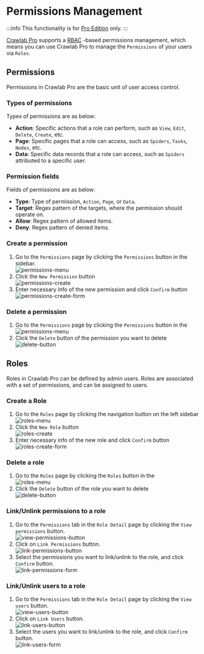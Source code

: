 # Permissions Management

:::info
This functionality is for [Pro Edition](https://www.crawlab.cn/en/prices) only.
:::

[Crawlab Pro](https://www.crawlab.cn/en/prices) supports a [RBAC](https://www.imperva.com/learn/data-security/role-based-access-control-rbac/)
-based permissions management, which means you can use Crawlab Pro to manage the `Permissions`
of your users via `Roles`.

## Permissions

Permissions in Crawlab Pro are the basic unit of user access control.

### Types of permissions

Types of permissions are as below:

- **Action**: Specific actions that a role can perform, such as `View`, `Edit`, `Delete`, `Create`, etc.
- **Page**: Specific pages that a role can access, such as `Spiders`, `Tasks`, `Nodes`, etc.
- **Data**: Specific data records that a role can access, such as `Spiders` attributed to a specific user.

### Permission fields

Fields of permissions are as below:

- **Type**: Type of permission, `Action`, `Page`, or `Data`.
- **Target**: Regex pattern of the targets, where the permission should operate on.
- **Allow**: Regex pattern of allowed items.
- **Deny**: Regex pattern of denied items.

### Create a permission

1. Go to the `Permissions` page by clicking the `Permissions` button in the
   sidebar. <br/>![permissions-menu](/img/guide/permissions-menu.png)
2. Click the `New Permission` button <br/>![permissions-create](/img/guide/permissions-create.png)
3. Enter necessary info of the new permission and click `Confirm`
   button <br/>![permissions-create-form](/img/guide/permissions-create-form.png)

### Delete a permission

1. Go to the `Permissions` page by clicking the `Permissions` button in
   the <br/>![permissions-menu](/img/guide/permissions-menu.png)
2. Click the `Delete` button of the permission you want to delete <br/>![delete-button](/img/guide/delete-button.png)

## Roles

Roles in Crawlab Pro can be defined by admin users. Roles are associated with a set of permissions, and can be assigned
to users.

### Create a Role

1. Go to the `Roles` page by clicking the navigation button on the left sidebar <br/>![roles-menu](/img/guide/roles-menu.png)
2. Click the `New Role` button <br/>![roles-create](/img/guide/roles-create.png)
3. Enter necessary info of the new role and click `Confirm` button <br/>![roles-create-form](/img/guide/roles-create-form.png)

### Delete a role

1. Go to the `Roles` page by clicking the `Roles` button in
   the <br/>![roles-menu](/img/guide/roles-menu.png)
2. Click the `Delete` button of the role you want to delete <br/>![delete-button](/img/guide/delete-button.png)

### Link/Unlink permissions to a role

1. Go to the `Permissions` tab in the `Role Detail` page by clicking the `View permissions`
   button. <br/>![view-permissions-button](/img/guide/view-permissions-button.png)
2. Click on `Link Permissions` button. <br/>![link-permissions-button](/img/guide/link-permissions-button.png)
3. Select the permissions you want to link/unlink to the
   role, and click `Confirm` button. <br/>![link-permissions-form](/img/guide/link-permissions-form.png)

### Link/Unlink users to a role

1. Go to the `Permissions` tab in the `Role Detail` page by clicking the `View users`
   button. <br/>![view-users-button](/img/guide/view-users-button.png)
2. Click on `Link Users` button. <br/>![link-users-button](/img/guide/link-users-button.png)
3. Select the users you want to link/unlink to the
   role, and click `Confirm` button. <br/>![link-users-form](/img/guide/link-users-form.png)
